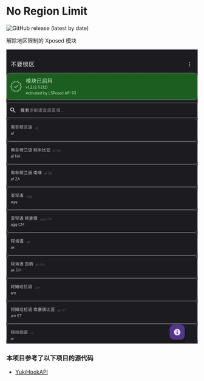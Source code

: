 # No Region Limit
![GitHub release (latest by date)](https://img.shields.io/github/downloads/Xposed-Modules-Repo/cn.cyanc.xposed.noregionlimits/latest/total)

解除地区限制的 Xposed 模块

![Example](screenshot1.jpg)

### 本项目参考了以下项目的源代码

- [YukiHookAPI](https://github.com/fankes/YukiHookAPI)  

